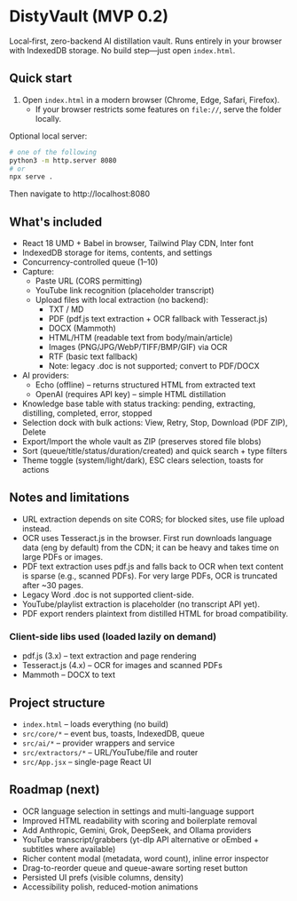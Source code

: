 # DistyVault (MVP 0.2)

Local‑first, zero-backend AI distillation vault. Runs entirely in your browser with IndexedDB storage. No build step—just open `index.html`.

## Quick start

1. Open `index.html` in a modern browser (Chrome, Edge, Safari, Firefox).
   - If your browser restricts some features on `file://`, serve the folder locally.

Optional local server:

```sh
# one of the following
python3 -m http.server 8080
# or
npx serve .
```

Then navigate to http://localhost:8080

## What's included

- React 18 UMD + Babel in browser, Tailwind Play CDN, Inter font
- IndexedDB storage for items, contents, and settings
- Concurrency-controlled queue (1–10)
- Capture:
  - Paste URL (CORS permitting)
  - YouTube link recognition (placeholder transcript)
  - Upload files with local extraction (no backend):
    - TXT / MD
    - PDF (pdf.js text extraction + OCR fallback with Tesseract.js)
    - DOCX (Mammoth)
    - HTML/HTM (readable text from body/main/article)
    - Images (PNG/JPG/WebP/TIFF/BMP/GIF) via OCR
    - RTF (basic text fallback)
    - Note: legacy .doc is not supported; convert to PDF/DOCX
- AI providers:
  - Echo (offline) – returns structured HTML from extracted text
  - OpenAI (requires API key) – simple HTML distillation
- Knowledge base table with status tracking: pending, extracting, distilling, completed, error, stopped
- Selection dock with bulk actions: View, Retry, Stop, Download (PDF ZIP), Delete
- Export/Import the whole vault as ZIP (preserves stored file blobs)
- Sort (queue/title/status/duration/created) and quick search + type filters
- Theme toggle (system/light/dark), ESC clears selection, toasts for actions

## Notes and limitations

- URL extraction depends on site CORS; for blocked sites, use file upload instead.
- OCR uses Tesseract.js in the browser. First run downloads language data (eng by default) from the CDN; it can be heavy and takes time on large PDFs or images.
- PDF text extraction uses pdf.js and falls back to OCR when text content is sparse (e.g., scanned PDFs). For very large PDFs, OCR is truncated after ~30 pages.
- Legacy Word .doc is not supported client-side.
- YouTube/playlist extraction is placeholder (no transcript API yet).
- PDF export renders plaintext from distilled HTML for broad compatibility.

### Client-side libs used (loaded lazily on demand)
- pdf.js (3.x) – text extraction and page rendering
- Tesseract.js (4.x) – OCR for images and scanned PDFs
- Mammoth – DOCX to text

## Project structure

- `index.html` – loads everything (no build)
- `src/core/*` – event bus, toasts, IndexedDB, queue
- `src/ai/*` – provider wrappers and service
- `src/extractors/*` – URL/YouTube/file and router
- `src/App.jsx` – single-page React UI

## Roadmap (next)

- OCR language selection in settings and multi-language support
- Improved HTML readability with scoring and boilerplate removal
- Add Anthropic, Gemini, Grok, DeepSeek, and Ollama providers
- YouTube transcript/grabbers (yt-dlp API alternative or oEmbed + subtitles where available)
- Richer content modal (metadata, word count), inline error inspector
- Drag-to-reorder queue and queue-aware sorting reset button
- Persisted UI prefs (visible columns, density)
- Accessibility polish, reduced-motion animations
